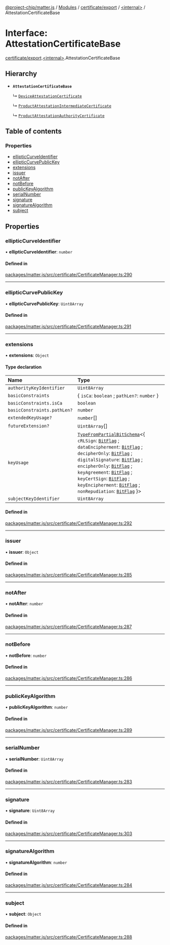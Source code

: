 [@project-chip/matter.js](../README.md) / [Modules](../modules.md) / [certificate/export](../modules/certificate_export.md) / [\<internal\>](../modules/certificate_export._internal_.md) / AttestationCertificateBase

# Interface: AttestationCertificateBase

[certificate/export](../modules/certificate_export.md).[\<internal\>](../modules/certificate_export._internal_.md).AttestationCertificateBase

## Hierarchy

- **`AttestationCertificateBase`**

  ↳ [`DeviceAttestationCertificate`](certificate_export.DeviceAttestationCertificate.md)

  ↳ [`ProductAttestationIntermediateCertificate`](certificate_export.ProductAttestationIntermediateCertificate.md)

  ↳ [`ProductAttestationAuthorityCertificate`](certificate_export.ProductAttestationAuthorityCertificate.md)

## Table of contents

### Properties

- [ellipticCurveIdentifier](certificate_export._internal_.AttestationCertificateBase.md#ellipticcurveidentifier)
- [ellipticCurvePublicKey](certificate_export._internal_.AttestationCertificateBase.md#ellipticcurvepublickey)
- [extensions](certificate_export._internal_.AttestationCertificateBase.md#extensions)
- [issuer](certificate_export._internal_.AttestationCertificateBase.md#issuer)
- [notAfter](certificate_export._internal_.AttestationCertificateBase.md#notafter)
- [notBefore](certificate_export._internal_.AttestationCertificateBase.md#notbefore)
- [publicKeyAlgorithm](certificate_export._internal_.AttestationCertificateBase.md#publickeyalgorithm)
- [serialNumber](certificate_export._internal_.AttestationCertificateBase.md#serialnumber)
- [signature](certificate_export._internal_.AttestationCertificateBase.md#signature)
- [signatureAlgorithm](certificate_export._internal_.AttestationCertificateBase.md#signaturealgorithm)
- [subject](certificate_export._internal_.AttestationCertificateBase.md#subject)

## Properties

### ellipticCurveIdentifier

• **ellipticCurveIdentifier**: `number`

#### Defined in

[packages/matter.js/src/certificate/CertificateManager.ts:290](https://github.com/project-chip/matter.js/blob/558e12c94a201592c28c7bc0743705360b3e5ca6/packages/matter.js/src/certificate/CertificateManager.ts#L290)

___

### ellipticCurvePublicKey

• **ellipticCurvePublicKey**: `Uint8Array`

#### Defined in

[packages/matter.js/src/certificate/CertificateManager.ts:291](https://github.com/project-chip/matter.js/blob/558e12c94a201592c28c7bc0743705360b3e5ca6/packages/matter.js/src/certificate/CertificateManager.ts#L291)

___

### extensions

• **extensions**: `Object`

#### Type declaration

| Name | Type |
| :------ | :------ |
| `authorityKeyIdentifier` | `Uint8Array` |
| `basicConstraints` | \{ `isCa`: `boolean` ; `pathLen?`: `number`  } |
| `basicConstraints.isCa` | `boolean` |
| `basicConstraints.pathLen?` | `number` |
| `extendedKeyUsage?` | `number`[] |
| `futureExtension?` | `Uint8Array`[] |
| `keyUsage` | [`TypeFromPartialBitSchema`](../modules/schema_export.md#typefrompartialbitschema)\<\{ `cRLSign`: [`BitFlag`](../modules/schema_export.md#bitflag) ; `dataEncipherment`: [`BitFlag`](../modules/schema_export.md#bitflag) ; `decipherOnly`: [`BitFlag`](../modules/schema_export.md#bitflag) ; `digitalSignature`: [`BitFlag`](../modules/schema_export.md#bitflag) ; `encipherOnly`: [`BitFlag`](../modules/schema_export.md#bitflag) ; `keyAgreement`: [`BitFlag`](../modules/schema_export.md#bitflag) ; `keyCertSign`: [`BitFlag`](../modules/schema_export.md#bitflag) ; `keyEncipherment`: [`BitFlag`](../modules/schema_export.md#bitflag) ; `nonRepudiation`: [`BitFlag`](../modules/schema_export.md#bitflag)  }\> |
| `subjectKeyIdentifier` | `Uint8Array` |

#### Defined in

[packages/matter.js/src/certificate/CertificateManager.ts:292](https://github.com/project-chip/matter.js/blob/558e12c94a201592c28c7bc0743705360b3e5ca6/packages/matter.js/src/certificate/CertificateManager.ts#L292)

___

### issuer

• **issuer**: `Object`

#### Defined in

[packages/matter.js/src/certificate/CertificateManager.ts:285](https://github.com/project-chip/matter.js/blob/558e12c94a201592c28c7bc0743705360b3e5ca6/packages/matter.js/src/certificate/CertificateManager.ts#L285)

___

### notAfter

• **notAfter**: `number`

#### Defined in

[packages/matter.js/src/certificate/CertificateManager.ts:287](https://github.com/project-chip/matter.js/blob/558e12c94a201592c28c7bc0743705360b3e5ca6/packages/matter.js/src/certificate/CertificateManager.ts#L287)

___

### notBefore

• **notBefore**: `number`

#### Defined in

[packages/matter.js/src/certificate/CertificateManager.ts:286](https://github.com/project-chip/matter.js/blob/558e12c94a201592c28c7bc0743705360b3e5ca6/packages/matter.js/src/certificate/CertificateManager.ts#L286)

___

### publicKeyAlgorithm

• **publicKeyAlgorithm**: `number`

#### Defined in

[packages/matter.js/src/certificate/CertificateManager.ts:289](https://github.com/project-chip/matter.js/blob/558e12c94a201592c28c7bc0743705360b3e5ca6/packages/matter.js/src/certificate/CertificateManager.ts#L289)

___

### serialNumber

• **serialNumber**: `Uint8Array`

#### Defined in

[packages/matter.js/src/certificate/CertificateManager.ts:283](https://github.com/project-chip/matter.js/blob/558e12c94a201592c28c7bc0743705360b3e5ca6/packages/matter.js/src/certificate/CertificateManager.ts#L283)

___

### signature

• **signature**: `Uint8Array`

#### Defined in

[packages/matter.js/src/certificate/CertificateManager.ts:303](https://github.com/project-chip/matter.js/blob/558e12c94a201592c28c7bc0743705360b3e5ca6/packages/matter.js/src/certificate/CertificateManager.ts#L303)

___

### signatureAlgorithm

• **signatureAlgorithm**: `number`

#### Defined in

[packages/matter.js/src/certificate/CertificateManager.ts:284](https://github.com/project-chip/matter.js/blob/558e12c94a201592c28c7bc0743705360b3e5ca6/packages/matter.js/src/certificate/CertificateManager.ts#L284)

___

### subject

• **subject**: `Object`

#### Defined in

[packages/matter.js/src/certificate/CertificateManager.ts:288](https://github.com/project-chip/matter.js/blob/558e12c94a201592c28c7bc0743705360b3e5ca6/packages/matter.js/src/certificate/CertificateManager.ts#L288)
